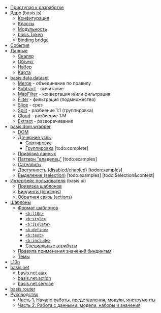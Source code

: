 * [Приступая к разработке](get-started.md)
* [Ядро](basis.md) (basis.js)
  * [Конфигурация](config.md)
  * [Классы](basis.Class.md)
  * [Модульность](resources.md)
  * [basis.Token](basis.Token.md)
  * [Binding bridge](bindingbridge.md)
* [События](basis.event.md)
* [Данные](basis.data.md)
  * [Скаляр](basis.data.Value.md)
  * [Объект](basis.data.Object.md)
  * [Набор](basis.data.datasets.md)
  * [Карта](basis.data.map.md)
* [basis.data.dataset](basis.data.dataset.md)
  * [Merge](dataset/merge.md) - объединение по правилу
  * [Subtract](dataset/subtract.md) - вычитание
  * [MapFilter](dataset/mapfilter.md) - конвертация и/или фильтрация
  * [Filter](dataset/filter.md) - фильтрация (подмножество)
  * [Slice](dataset/slice.md) - срез
  * [Split](dataset/split.md) - разбиение 1:1 (группировка)
  * [Cloud](dataset/cloud.md) - разбиение 1:M
  * [Extract](dataset/extract.md) - разворачивание
* [basis.dom.wrapper](basis.dom.wrapper.md)
  * [DOM](basis.dom.wrapper_dom.md)
  * [Дочерние узлы](basis.dom.wrapper_childNodes.md)
    * [Сортировка](basis.dom.wrapper_sorting.md)
    * [Группировка](basis.dom.wrapper_grouping.md) \[todo:complete]
  * [Привязка данных](basis.dom.wrapper_data.md)
  * [Паттерн "владелец"](basis.dom.wrapper_owner.md) \[todo:examples]
  * [Сателлиты](basis.dom.wrapper_satellite.md)
  * [Доступность (disabled/enabled)](basis.dom.wrapper_disabled.md) \[todo:examples]
  * [Выделение (selection)](basis.dom.wrapper_selection.md) \[todo:examples] \[todo:Selection&context]
* [Интерфейс пользователя](basis.ui.md) (basis.ui)
  * [Привязка шаблонов](basis.ui_template.md)
  * [Биндинги (bindings)](basis.ui_bindings.md)
  * [Обратная связь (actions)](basis.ui_actions.md)
* [Шаблоны](basis.template.md)
  * [Формат шаблонов](basis.template_format.md)
    * [`<b:l10n>`](template/b-l10n.md)
    * [`<b:style>`](template/b-style.md)
    * [`<b:isolate>`](template/b-isolate.md)
    * [`<b:define>`](template/b-define.md)
    * [`<b:text>`](template/b-text.md)
    * [`<b:include>`](template/b-include.md)
    * [Специальные атрибуты](template/atrtibute.md)
  * [Правила применения значений биндингам](basis.template_bindings.md)
  * [Темы](basis.template_theme.md)
* [L10n](basis.l10n.md)
* [basis.net](basis.net.md)
  * [basis.net.ajax](basis.net.ajax.md)
  * [basis.net.action](basis.net.action.md)
  * [basis.net.service](basis.net.service.md)
* [basis.router](basis.router.md)
* [Руководство](tutorial/index.md)
  * [Часть 1. Начало работы, представления, модули, инструменты](tutorial/part1/index.md)
  * [Часть 2. Работа с данными: модели, наборы и значения](tutorial/part2/index.md)
